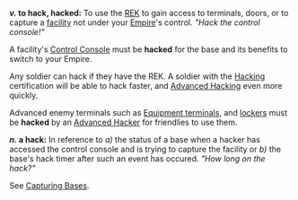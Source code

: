 **_v._ to hack, hacked:** To use the [REK](../weapons/Remote_Electronics_Kit.md)
to gain access to terminals, doors, or to capture a
[facility](../locations/Facilities.md) not under your [Empire](Empire.md)'s
control. _"Hack the control console!"_

A facility's [Control Console](../locations/Control_Console.md) must be
**hacked** for the base and its benefits to switch to your Empire.

Any soldier can hack if they have the REK. A soldier with the
[Hacking](../certifications/Hacking_(Certification).md) certification will be
able to hack faster, and
[Advanced Hacking](../certifications/Advanced_Hacking.md) even more quickly.

Advanced enemy terminals such as
[Equipment terminals](../items/Equipment_Terminal.md), and
[lockers](../items/Lockers.md) must be **hacked** by an
[Advanced Hacker](../certifications/Advanced_Hacking.md) for friendlies to use
them.

**_n._ a hack:** In reference to _a)_ the status of a base when a hacker has
accessed the control console and is trying to capture the facility or _b)_ the
base's hack timer after such an event has occured. _"How long on the hack?"_

See [Capturing Bases](../etc/Capturing_Bases.md).



